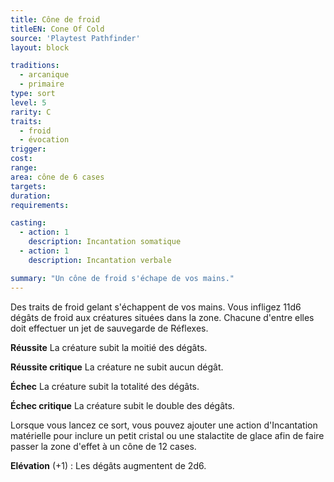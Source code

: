 ```yaml
---
title: Cône de froid
titleEN: Cone Of Cold
source: 'Playtest Pathfinder'
layout: block

traditions:
  - arcanique
  - primaire
type: sort
level: 5
rarity: C
traits:
  - froid
  - évocation
trigger: 
cost: 
range: 
area: cône de 6 cases
targets: 
duration: 
requirements: 

casting:
  - action: 1
    description: Incantation somatique
  - action: 1
    description: Incantation verbale

summary: "Un cône de froid s'échape de vos mains."
---
```

Des traits de froid gelant s'échappent de vos mains. Vous infligez 11d6 dégâts de froid aux créatures situées dans la zone. Chacune d'entre elles doit effectuer un jet de sauvegarde de Réflexes. 

**Réussite** La créature subit la moitié des dégâts.

**Réussite critique** La créature ne subit aucun dégât.

**Échec** La créature subit la totalité des dégâts.

**Échec critique** La créature subit le double des dégâts.

Lorsque vous lancez ce sort, vous pouvez ajouter une action d'Incantation matérielle pour inclure un petit cristal ou une stalactite de glace afin de faire passer la zone d'effet à un cône de 12 cases.

**Elévation** (+1) : Les dégâts augmentent de 2d6.
